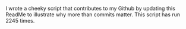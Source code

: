 I wrote a cheeky script that contributes to my Github by updating this ReadMe to illustrate why more than commits matter. This script has run 2245 times.
